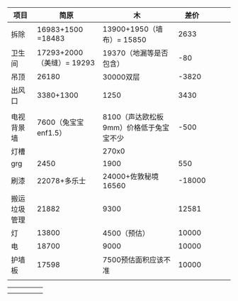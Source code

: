 
| 项目       | 简原                    | 木                       | 差价     |     |     |     |
| -------- | --------------------- | ----------------------- | ------ | --- | --- | --- |
| 拆除       | 16983+1500 =18483     | 13900+1950（墙布）= 15850   | 2633   |     |     |     |
| 卫生间      | 17293+2000（美缝）= 19293 | 19370（地漏等是否包含）          | -80    |     |     |     |
| 吊顶       | 26180                 | 30000双层                 | -3820  |     |     |     |
| 出风口      | 3380+1300             | 1250                    | 3430   |     |     |     |
|          |                       |                         |        |     |     |     |
| 电视背景墙    | 7600（兔宝宝enf1.5）       | 8100（声达欧松板9mm）价格低于兔宝宝不少 | -500   |     |     |     |
| 灯槽       |                       | 270x0                   |        |     |     |     |
| grg      | 2450                  | 1900                    | 550    |     |     |     |
| 刷漆       | 22078+多乐士             | 24000+佐敦秘境16560         | -18000 |     |     |     |
| 搬运 垃圾 管理 | 21882                 | 9300                    | 12581  |     |     |     |
| 灯        | 13800                 | 4500（预估）                | 10000  |     |     |     |
| 电        | 18700                 | 9000                    | 10000  |     |     |     |
| 护墙板      | 17598                 | 7500预估面积应该不准            | 10000  |     |     |     |
|          |                       |                         |        |     |     |     |






|     |     |     |     |     |
| --- | --- | --- | --- | --- |
|     |     |     |     |     |
|     |     |     |     |     |
